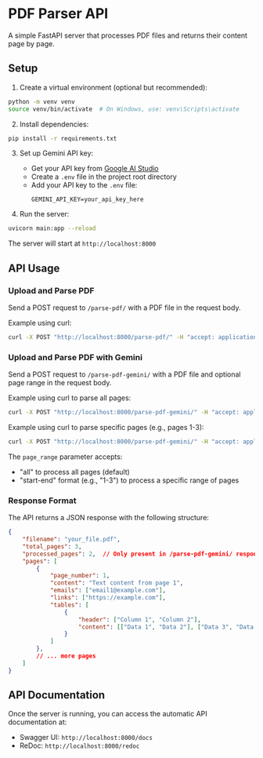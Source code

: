 # PDF Parser API

A simple FastAPI server that processes PDF files and returns their content page by page.

## Setup

1. Create a virtual environment (optional but recommended):
```bash
python -m venv venv
source venv/bin/activate  # On Windows, use: venv\Scripts\activate
```

2. Install dependencies:
```bash
pip install -r requirements.txt
```

3. Set up Gemini API key:
   - Get your API key from [Google AI Studio](https://aistudio.google.com/app/apikey)
   - Create a `.env` file in the project root directory
   - Add your API key to the `.env` file:
     ```
     GEMINI_API_KEY=your_api_key_here
     ```

4. Run the server:
```bash
uvicorn main:app --reload
```

The server will start at `http://localhost:8000`

## API Usage

### Upload and Parse PDF

Send a POST request to `/parse-pdf/` with a PDF file in the request body.

Example using curl:
```bash
curl -X POST "http://localhost:8000/parse-pdf/" -H "accept: application/json" -H "Content-Type: multipart/form-data" -F "file=@your_file.pdf"
```

### Upload and Parse PDF with Gemini

Send a POST request to `/parse-pdf-gemini/` with a PDF file and optional page range in the request body.

Example using curl to parse all pages:
```bash
curl -X POST "http://localhost:8000/parse-pdf-gemini/" -H "accept: application/json" -H "Content-Type: multipart/form-data" -F "file=@your_file.pdf" -F "page_range=all"
```

Example using curl to parse specific pages (e.g., pages 1-3):
```bash
curl -X POST "http://localhost:8000/parse-pdf-gemini/" -H "accept: application/json" -H "Content-Type: multipart/form-data" -F "file=@your_file.pdf" -F "page_range=1-3"
```

The `page_range` parameter accepts:
- "all" to process all pages (default)
- "start-end" format (e.g., "1-3") to process a specific range of pages

### Response Format

The API returns a JSON response with the following structure:
```json
{
    "filename": "your_file.pdf",
    "total_pages": 3,
    "processed_pages": 2,  // Only present in /parse-pdf-gemini/ response
    "pages": [
        {
            "page_number": 1,
            "content": "Text content from page 1",
            "emails": ["email1@example.com"],
            "links": ["https://example.com"],
            "tables": [
                {
                    "header": ["Column 1", "Column 2"],
                    "content": [["Data 1", "Data 2"], ["Data 3", "Data 4"]]
                }
            ]
        },
        // ... more pages
    ]
}
```

## API Documentation

Once the server is running, you can access the automatic API documentation at:
- Swagger UI: `http://localhost:8000/docs`
- ReDoc: `http://localhost:8000/redoc` 